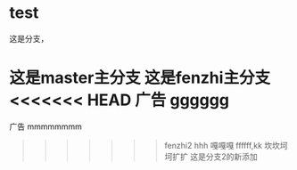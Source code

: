 # test


这是分支，

这是master主分支
这是fenzhi主分支
<<<<<<< HEAD
广告  gggggg
=======
广告  mmmmmmmm
>>>>>>> fenzhi2
hhh
嘎嘎嘎
ffffff,kk
坎坎坷坷扩扩
这是分支2的新添加
